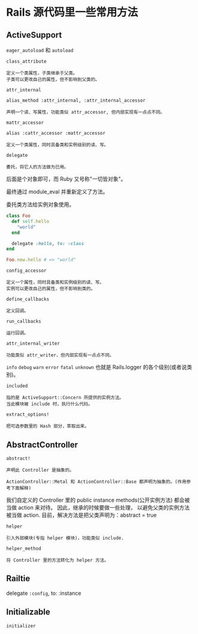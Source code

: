 # Rails 源代码里一些常用方法

## ActiveSupport

`eager_autoload` 和 `autoload`

`class_attribute`

```
定义一个类属性，子类继承于父类。
子类可以更改自己的属性，但不影响到父类的。
```

`attr_internal`

```
alias_method :attr_internal, :attr_internal_accessor

声明一个读、写属性，功能类似 attr_accessor, 但内部实现有一点点不同。
```

`mattr_accessor`

```
alias :cattr_accessor :mattr_accessor

定义一个类属性，同时具备类和实例级别的读、写。
```

`delegate`

```
委托，将它人的方法做为已用。
```

后面是个对象即可，而 Ruby 又号称"一切皆对象"。

最终通过 module_eval 并重新定义了方法。

委托类方法给实例对象使用。

```ruby
class Foo
  def self.hello
    "world"
  end

  delegate :hello, to: :class
end

Foo.new.hello # => "world"
```

`config_accessor`

```
定义一个属性，同时具备类和实例级别的读、写。
实例可以更改自己的属性，但不影响到类的。
```

`define_callbacks`

```
定义回调。
```

`run_callbacks`

```
运行回调。
```

`attr_internal_writer`

```
功能类似 attr_writer，但内部实现有一点点不同。
```

`info` `debug` `warn` `error` `fatal` `unknown`
也就是 Rails.logger 的各个级别(或者说类别)。

`included`

```
指的是 ActiveSupport::Concern 所提供的实例方法。
当此模块被 include 时，执行什么代码。
```

`extract_options!`

```
把可选参数里的 Hash 部分，萃取出来。
```

## AbstractController

`abstract!`

```
声明此 Controller 是抽象的。

ActionController::Metal 和 ActionController::Base 都声明为抽象的。(作用参考下面解释)
```

我们自定义的 Controller 里的 public instance methods(公开实例方法) 都会被当做 action 来对待。
因此，继承的时候要做一些处理，
以避免父类的实例方法被当做 action. 目前，解决方法是把父类声明为：abstract = true

`helper`

```
引入外部模块(专指 helper 模块)，功能类似 include.
```

`helper_method`

```
将 Controller 里的方法转化为 helper 方法。
```

## Railtie

delegate `:config`, to: :instance

## Initializable

`initializer`
